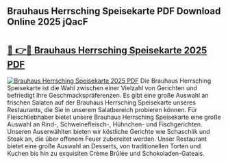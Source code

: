 ## Brauhaus Herrsching Speisekarte PDF Download Online 2025 jQacF

# <h2><a href="http://gccr55r.nevu.top/?p=Brauhaus+Herrsching+Speisekarte">🔗 👉🔴 Brauhaus Herrsching Speisekarte 2025 PDF</a></h2>

[![Brauhaus Herrsching Speisekarte 2025 PDF](https://i.imgur.com/dBaPXMq.png)](http://gccr55r.nevu.top/?p=Brauhaus+Herrsching+Speisekarte)
Die Brauhaus Herrsching Speisekarte ist die Wahl zwischen einer Vielzahl von Gerichten und befriedigt Ihre Geschmackspräferenzen. Es gibt eine große Auswahl an frischen Salaten auf der Brauhaus Herrsching Speisekarte unseres Restaurants, die Sie in unserem Salatbereich probieren können. Für Fleischliebhaber bietet unsere Brauhaus Herrsching Speisekarte eine große Auswahl an Rind-, Schweinefleisch-, Hühnchen- und Fischgerichten. Unseren Auserwählten bieten wir köstliche Gerichte wie Schaschlik und Steak an, die über offenem Feuer zubereitet werden. Unser Restaurant bietet eine große Auswahl an Desserts, von traditionellen Torten und Kuchen bis hin zu exquisiten Crème Brûlée und Schokoladen-Gateais.
